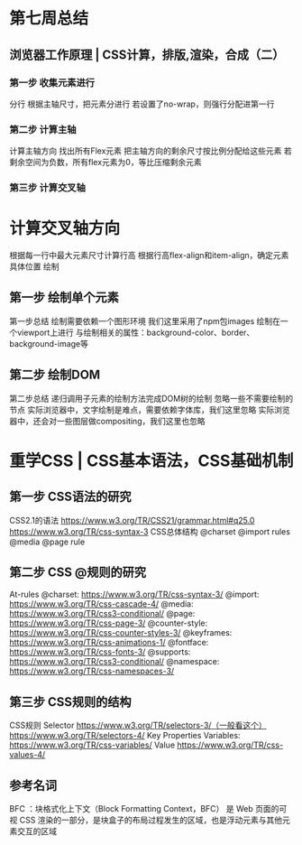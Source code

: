 # 第七周总结

## 浏览器工作原理 | CSS计算，排版,渲染，合成（二）

### 第一步 收集元素进行

分行
根据主轴尺寸，把元素分进行
若设置了no-wrap，则强行分配进第一行

### 第二步 计算主轴

计算主轴方向
找出所有Flex元素
把主轴方向的剩余尺寸按比例分配给这些元素
若剩余空间为负数，所有flex元素为0，等比压缩剩余元素

### 第三步 计算交叉轴

# 计算交叉轴方向

根据每一行中最大元素尺寸计算行高
根据行高flex-align和item-align，确定元素具体位置
绘制

## 第一步 绘制单个元素

第一步总结
绘制需要依赖一个图形环境
我们这里采用了npm包images
绘制在一个viewport上进行
与绘制相关的属性：background-color、border、background-image等

## 第二步 绘制DOM

第二步总结
递归调用子元素的绘制方法完成DOM树的绘制
忽略一些不需要绘制的节点
实际浏览器中，文字绘制是难点，需要依赖字体库，我们这里忽略
实际浏览器中，还会对一些图层做compositing，我们这里也忽略

# 重学CSS | CSS基本语法，CSS基础机制

## 第一步 CSS语法的研究

CSS2.1的语法
https://www.w3.org/TR/CSS21/grammar.html#q25.0
https://www.w3.org/TR/css-syntax-3
CSS总体结构
@charset
@import
rules
@media
@page
rule

## 第二步 CSS @规则的研究

At-rules
@charset: https://www.w3.org/TR/css-syntax-3/
@import: https://www.w3.org/TR/css-cascade-4/
@media: https://www.w3.org/TR/css3-conditional/
@page: https://www.w3.org/TR/css-page-3/
@counter-style: https://www.w3.org/TR/css-counter-styles-3/
@keyframes: https://www.w3.org/TR/css-animations-1/
@fontface: https://www.w3.org/TR/css-fonts-3/
@supports: https://www.w3.org/TR/css3-conditional/
@namespace: https://www.w3.org/TR/css-namespaces-3/

## 第三步 CSS规则的结构

CSS规则
Selector
https://www.w3.org/TR/selectors-3/（一般看这个）
https://www.w3.org/TR/selectors-4/
Key
Properties
Variables: https://www.w3.org/TR/css-variables/
Value
https://www.w3.org/TR/css-values-4/

## 参考名词

BFC ：块格式化上下文（Block Formatting Context，BFC） 是 Web 页面的可视 CSS 渲染的一部分，是块盒子的布局过程发生的区域，也是浮动元素与其他元素交互的区域
